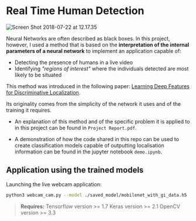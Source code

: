 
# Real Time Human Detection

![Screen Shot 2018-07-22 at 12.17.35](https://i.imgur.com/RCcHhj8.jpg)

Neural Networks are often described as black boxes. In this project, however, I used a method that is based on the **interpretation of the internal parameters of a neural network** to implement an application capable of:
- Detecting the presence of humans in a live video
- Identifying *"regions of interest"* where the individuals detected are most likely to be situated

This method was introduced in the following paper: [Learning Deep Features for Discriminative Localization](http://cnnlocalization.csail.mit.edu/Zhou_Learning_Deep_Features_CVPR_2016_paper.pdf).

Its originality comes from the simplicity of the network it uses and of the training it requires.

- An explanation of this method and of the specific problem it is applied to in this project can be found in `Project Report.pdf`.

- A demonstration of how the code shared in this repo can be used to create classification models capable of outputting localisation information can be found in the jupyter notebook `demo.ipynb`.

## Application using the trained models

Launching the live webcam application:

``` sh
python3 webcam_cam.py --model ./saved_model/mobilenet_with_gi_data.h5
```

>**Requires:**
>Tensorflow version     >= 1.7
>Keras version         >= 2.1
>OpenCV version         >= 3.3
